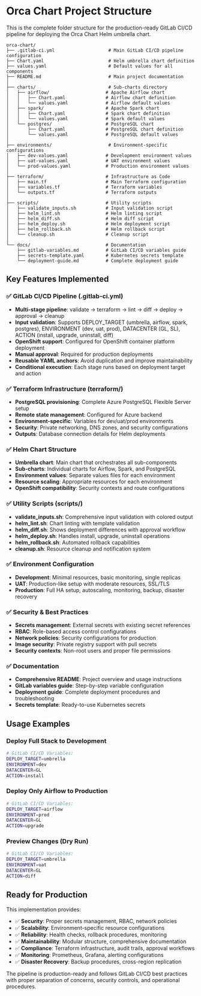 # Orca Chart Project Structure

This is the complete folder structure for the production-ready GitLab CI/CD pipeline for deploying the Orca Chart Helm umbrella chart.

```
orca-chart/
├── .gitlab-ci.yml                    # Main GitLab CI/CD pipeline configuration
├── Chart.yaml                        # Helm umbrella chart definition
├── values.yaml                       # Default values for all components
├── README.md                         # Main project documentation
│
├── charts/                           # Sub-charts directory
│   ├── airflow/                     # Apache Airflow chart
│   │   ├── Chart.yaml               # Airflow chart definition
│   │   └── values.yaml              # Airflow default values
│   ├── spark/                       # Apache Spark chart
│   │   ├── Chart.yaml               # Spark chart definition
│   │   └── values.yaml              # Spark default values
│   └── postgres/                    # PostgreSQL chart
│       ├── Chart.yaml               # PostgreSQL chart definition
│       └── values.yaml              # PostgreSQL default values
│
├── environments/                     # Environment-specific configurations
│   ├── dev-values.yaml              # Development environment values
│   ├── uat-values.yaml              # UAT environment values
│   └── prod-values.yaml             # Production environment values
│
├── terraform/                       # Infrastructure as Code
│   ├── main.tf                      # Main Terraform configuration
│   ├── variables.tf                 # Terraform variables
│   └── outputs.tf                   # Terraform outputs
│
├── scripts/                         # Utility scripts
│   ├── validate_inputs.sh           # Input validation script
│   ├── helm_lint.sh                 # Helm linting script
│   ├── helm_diff.sh                 # Helm diff script
│   ├── helm_deploy.sh               # Helm deployment script
│   ├── helm_rollback.sh             # Helm rollback script
│   └── cleanup.sh                   # Cleanup script
│
└── docs/                            # Documentation
    ├── gitlab-variables.md          # GitLab CI/CD variables guide
    ├── secrets-template.yaml        # Kubernetes secrets template
    └── deployment-guide.md          # Complete deployment guide
```

## Key Features Implemented

### ✅ GitLab CI/CD Pipeline (.gitlab-ci.yml)
- **Multi-stage pipeline**: validate → terraform → lint → diff → deploy → approval → cleanup
- **Input validation**: Supports DEPLOY_TARGET (umbrella, airflow, spark, postgres), ENVIRONMENT (dev, uat, prod), DATACENTER (GL, SL), ACTION (install, upgrade, uninstall, diff)
- **OpenShift support**: Configured for OpenShift container platform deployment
- **Manual approval**: Required for production deployments
- **Reusable YAML anchors**: Avoid duplication and improve maintainability
- **Conditional execution**: Each stage runs based on deployment target and action

### ✅ Terraform Infrastructure (terraform/)
- **PostgreSQL provisioning**: Complete Azure PostgreSQL Flexible Server setup
- **Remote state management**: Configured for Azure backend
- **Environment-specific**: Variables for dev/uat/prod environments
- **Security**: Private networking, DNS zones, and security configurations
- **Outputs**: Database connection details for Helm deployments

### ✅ Helm Chart Structure
- **Umbrella chart**: Main chart that orchestrates all sub-components
- **Sub-charts**: Individual charts for Airflow, Spark, and PostgreSQL
- **Environment values**: Separate values files for each environment
- **Resource scaling**: Appropriate resources for each environment
- **OpenShift compatibility**: Security contexts and route configurations

### ✅ Utility Scripts (scripts/)
- **validate_inputs.sh**: Comprehensive input validation with colored output
- **helm_lint.sh**: Chart linting with template validation
- **helm_diff.sh**: Shows deployment differences with approval workflow
- **helm_deploy.sh**: Handles install, upgrade, uninstall operations
- **helm_rollback.sh**: Automated rollback capabilities
- **cleanup.sh**: Resource cleanup and notification system

### ✅ Environment Configuration
- **Development**: Minimal resources, basic monitoring, single replicas
- **UAT**: Production-like setup with moderate resources, SSL/TLS
- **Production**: Full HA setup, autoscaling, monitoring, backup, disaster recovery

### ✅ Security & Best Practices
- **Secrets management**: External secrets with existing secret references
- **RBAC**: Role-based access control configurations
- **Network policies**: Security configurations for production
- **Image security**: Private registry support with pull secrets
- **Security contexts**: Non-root users and proper file permissions

### ✅ Documentation
- **Comprehensive README**: Project overview and usage instructions
- **GitLab variables guide**: Step-by-step variable configuration
- **Deployment guide**: Complete deployment procedures and troubleshooting
- **Secrets template**: Ready-to-use Kubernetes secrets

## Usage Examples

### Deploy Full Stack to Development
```bash
# GitLab CI/CD Variables:
DEPLOY_TARGET=umbrella
ENVIRONMENT=dev
DATACENTER=GL
ACTION=install
```

### Deploy Only Airflow to Production
```bash
# GitLab CI/CD Variables:
DEPLOY_TARGET=airflow
ENVIRONMENT=prod
DATACENTER=GL
ACTION=upgrade
```

### Preview Changes (Dry Run)
```bash
# GitLab CI/CD Variables:
DEPLOY_TARGET=umbrella
ENVIRONMENT=uat
DATACENTER=GL
ACTION=diff
```

## Ready for Production

This implementation provides:
- ✅ **Security**: Proper secrets management, RBAC, network policies
- ✅ **Scalability**: Environment-specific resource configurations
- ✅ **Reliability**: Health checks, rollback procedures, monitoring
- ✅ **Maintainability**: Modular structure, comprehensive documentation
- ✅ **Compliance**: Terraform infrastructure, audit trails, approval workflows
- ✅ **Monitoring**: Prometheus, Grafana, alerting configurations
- ✅ **Disaster Recovery**: Backup procedures, cross-region replication

The pipeline is production-ready and follows GitLab CI/CD best practices with proper separation of concerns, security controls, and operational procedures.